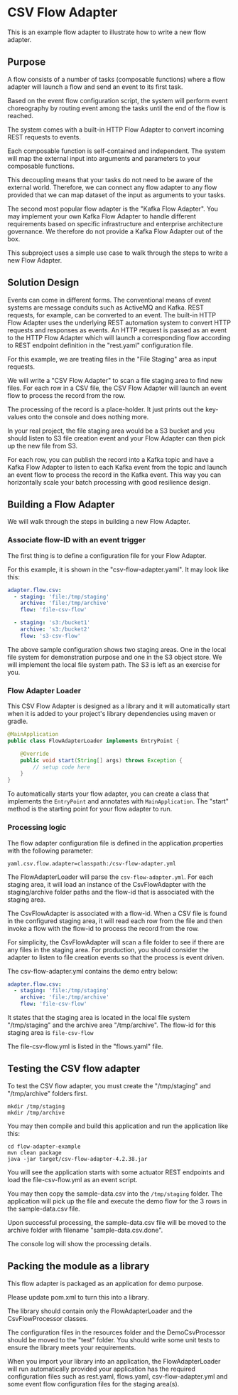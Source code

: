 # CSV Flow Adapter

This is an example flow adapter to illustrate how to write a new flow adapter.

## Purpose

A flow consists of a number of tasks (composable functions) where a flow adapter
will launch a flow and send an event to its first task.

Based on the event flow configuration script, the system will perform 
event choreography by routing event among the tasks until the end of the flow
is reached.

The system comes with a built-in HTTP Flow Adapter to convert incoming REST
requests to events.

Each composable function is self-contained and independent. The system will map
the external input into arguments and parameters to your composable functions.

This decoupling means that your tasks do not need to be aware of the external
world. Therefore, we can connect any flow adapter to any flow provided that
we can map dataset of the input as arguments to your tasks.

The second most popular flow adapter is the "Kafka Flow Adapter". You may
implement your own Kafka Flow Adapter to handle different requirements based on 
specific infrastructure and enterprise architecture governance. We therefore
do not provide a Kafka Flow Adapter out of the box.

This subproject uses a simple use case to walk through the steps to write a new
Flow Adapter.

## Solution Design

Events can come in different forms. The conventional means of event systems are
message conduits such as ActiveMQ and Kafka. REST requests, for example, can be
converted to an event. The built-in HTTP Flow Adapter uses the underlying REST
automation system to convert HTTP requests and responses as events. An HTTP request
is passed as an event to the HTTP Flow Adapter which will launch a corresponding
flow according to REST endpoint definition in the "rest.yaml" configuration file.

For this example, we are treating files in the "File Staging" area as input requests.

We will write a "CSV Flow Adapter" to scan a file staging area to find new files.
For each row in a CSV file, the CSV Flow Adapter will launch an event flow to process
the record from the row.

The processing of the record is a place-holder. It just prints out the key-values onto
the console and does nothing more.

In your real project, the file staging area would be a S3 bucket and you should listen
to S3 file creation event and your Flow Adapter can then pick up the new file from S3.

For each row, you can publish the record into a Kafka topic and have a Kafka Flow Adapter
to listen to each Kafka event from the topic and launch an event flow to process the
record in the Kafka event. This way you can horizontally scale your batch processing with
good resilience design.

## Building a Flow Adapter

We will walk through the steps in building a new Flow Adapter.

### Associate flow-ID with an event trigger

The first thing is to define a configuration file for your Flow Adapter.

For this example, it is shown in the "csv-flow-adapter.yaml". It may look like this:

```yaml
adapter.flow.csv:
  - staging: 'file:/tmp/staging'
    archive: 'file:/tmp/archive'
    flow: 'file-csv-flow'

  - staging: 's3:/bucket1'
    archive: 's3:/bucket2'
    flow: 's3-csv-flow'
```

The above sample configuration shows two staging areas. One in the local file system
for demonstration purpose and one in the S3 object store. We will implement the
local file system path. The S3 is left as an exercise for you.

### Flow Adapter Loader

This CSV Flow Adapter is designed as a library and it will automatically start when
it is added to your project's library dependencies using maven or gradle.

```java
@MainApplication
public class FlowAdapterLoader implements EntryPoint {

    @Override
    public void start(String[] args) throws Exception {
        // setup code here
    }
}
```

To automatically starts your flow adapter, you can create a class that implements
the `EntryPoint` and annotates with `MainApplication`. The "start" method is the
starting point for your flow adapter to run.

### Processing logic

The flow adapter configuration file is defined in the application.properties with the following parameter:

```properties
yaml.csv.flow.adapter=classpath:/csv-flow-adapter.yml
```

The FlowAdapterLoader will parse the `csv-flow-adapter.yml`. For each staging area, it will
load an instance of the CsvFlowAdapter with the staging/archive folder paths and the flow-id
that is associated with the staging area.

The CsvFlowAdapter is associated with a flow-id. When a CSV file is found in the
configured staging area, it will read each row from the file and then invoke a flow with the flow-id
to process the record from the row.

For simplicity, the CsvFlowAdapter will scan a file folder to see if there are any files in the staging area.
For production, you should consider the adapter to listen to file creation events so that the process is
event driven.

The csv-flow-adapter.yml contains the demo entry below:

```yaml
adapter.flow.csv:
  - staging: 'file:/tmp/staging'
    archive: 'file:/tmp/archive'
    flow: 'file-csv-flow'
```

It states that the staging area is located in the local file system "/tmp/staging" and the archive area
"/tmp/archive". The flow-id for this staging area is `file-csv-flow`

The file-csv-flow.yml is listed in the "flows.yaml" file.

## Testing the CSV flow adapter

To test the CSV flow adapter, you must create the "/tmp/staging" and "/tmp/archive" folders first.

```shell
mkdir /tmp/staging
mkdir /tmp/archive
```

You may then compile and build this application and run the application like this:

```shell
cd flow-adapter-example
mvn clean package
java -jar target/csv-flow-adapter-4.2.38.jar 
```

You will see the application starts with some actuator REST endpoints and load the file-csv-flow.yml
as an event script.

You may then copy the sample-data.csv into the `/tmp/staging` folder. The application will pick up the
file and execute the demo flow for the 3 rows in the sample-data.csv file.

Upon successful processing, the sample-data.csv file will be moved to the archive folder with filename
"sample-data.csv.done".

The console log will show the processing details.

## Packing the module as a library

This flow adapter is packaged as an application for demo purpose.

Please update pom.xml to turn this into a library.

The library should contain only the FlowAdapterLoader and the CsvFlowProcessor classes.

The configuration files in the resources folder and the DemoCsvProcessor should be moved to the "test" folder.
You should write some unit tests to ensure the library meets your requirements.

When you import your library into an application, the FlowAdapterLoader will run automatically provided your
application has the required configuration files such as rest.yaml, flows.yaml, csv-flow-adapter.yml and some
event flow configuration files for the staging area(s).
